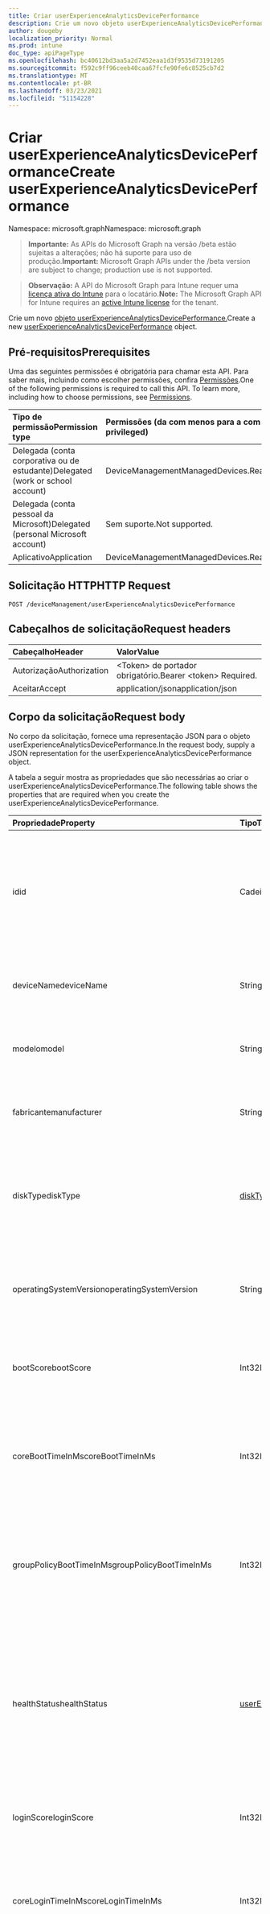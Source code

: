 ```yaml
---
title: Criar userExperienceAnalyticsDevicePerformance
description: Crie um novo objeto userExperienceAnalyticsDevicePerformance.
author: dougeby
localization_priority: Normal
ms.prod: intune
doc_type: apiPageType
ms.openlocfilehash: bc40612bd3aa5a2d7452eaa1d3f9535d73191205
ms.sourcegitcommit: f592c9ff96ceeb40caa67fcfe90fe6c8525cb7d2
ms.translationtype: MT
ms.contentlocale: pt-BR
ms.lasthandoff: 03/23/2021
ms.locfileid: "51154228"
---
```

# <a name="create-userexperienceanalyticsdeviceperformance"></a><span data-ttu-id="f8e5a-103">Criar userExperienceAnalyticsDevicePerformance</span><span class="sxs-lookup"><span data-stu-id="f8e5a-103">Create userExperienceAnalyticsDevicePerformance</span></span>

<span data-ttu-id="f8e5a-104">Namespace: microsoft.graph</span><span class="sxs-lookup"><span data-stu-id="f8e5a-104">Namespace: microsoft.graph</span></span>

> <span data-ttu-id="f8e5a-105">**Importante:** As APIs do Microsoft Graph na versão /beta estão sujeitas a alterações; não há suporte para uso de produção.</span><span class="sxs-lookup"><span data-stu-id="f8e5a-105">**Important:** Microsoft Graph APIs under the /beta version are subject to change; production use is not supported.</span></span>

> <span data-ttu-id="f8e5a-106">**Observação:** A API do Microsoft Graph para Intune requer uma [licença ativa do Intune](https://go.microsoft.com/fwlink/?linkid=839381) para o locatário.</span><span class="sxs-lookup"><span data-stu-id="f8e5a-106">**Note:** The Microsoft Graph API for Intune requires an [active Intune license](https://go.microsoft.com/fwlink/?linkid=839381) for the tenant.</span></span>

<span data-ttu-id="f8e5a-107">Crie um novo [objeto userExperienceAnalyticsDevicePerformance.](../resources/intune-devices-userexperienceanalyticsdeviceperformance.md)</span><span class="sxs-lookup"><span data-stu-id="f8e5a-107">Create a new [userExperienceAnalyticsDevicePerformance](../resources/intune-devices-userexperienceanalyticsdeviceperformance.md) object.</span></span>

## <a name="prerequisites"></a><span data-ttu-id="f8e5a-108">Pré-requisitos</span><span class="sxs-lookup"><span data-stu-id="f8e5a-108">Prerequisites</span></span>
<span data-ttu-id="f8e5a-p101">Uma das seguintes permissões é obrigatória para chamar esta API. Para saber mais, incluindo como escolher permissões, confira [Permissões](/graph/permissions-reference).</span><span class="sxs-lookup"><span data-stu-id="f8e5a-p101">One of the following permissions is required to call this API. To learn more, including how to choose permissions, see [Permissions](/graph/permissions-reference).</span></span>

|<span data-ttu-id="f8e5a-111">Tipo de permissão</span><span class="sxs-lookup"><span data-stu-id="f8e5a-111">Permission type</span></span>|<span data-ttu-id="f8e5a-112">Permissões (da com menos para a com mais privilégios)</span><span class="sxs-lookup"><span data-stu-id="f8e5a-112">Permissions (from least to most privileged)</span></span>|
|:---|:---|
|<span data-ttu-id="f8e5a-113">Delegada (conta corporativa ou de estudante)</span><span class="sxs-lookup"><span data-stu-id="f8e5a-113">Delegated (work or school account)</span></span>|<span data-ttu-id="f8e5a-114">DeviceManagementManagedDevices.ReadWrite.All</span><span class="sxs-lookup"><span data-stu-id="f8e5a-114">DeviceManagementManagedDevices.ReadWrite.All</span></span>|
|<span data-ttu-id="f8e5a-115">Delegada (conta pessoal da Microsoft)</span><span class="sxs-lookup"><span data-stu-id="f8e5a-115">Delegated (personal Microsoft account)</span></span>|<span data-ttu-id="f8e5a-116">Sem suporte.</span><span class="sxs-lookup"><span data-stu-id="f8e5a-116">Not supported.</span></span>|
|<span data-ttu-id="f8e5a-117">Aplicativo</span><span class="sxs-lookup"><span data-stu-id="f8e5a-117">Application</span></span>|<span data-ttu-id="f8e5a-118">DeviceManagementManagedDevices.ReadWrite.All</span><span class="sxs-lookup"><span data-stu-id="f8e5a-118">DeviceManagementManagedDevices.ReadWrite.All</span></span>|

## <a name="http-request"></a><span data-ttu-id="f8e5a-119">Solicitação HTTP</span><span class="sxs-lookup"><span data-stu-id="f8e5a-119">HTTP Request</span></span>
<!-- {
  "blockType": "ignored"
}
-->
``` http
POST /deviceManagement/userExperienceAnalyticsDevicePerformance
```

## <a name="request-headers"></a><span data-ttu-id="f8e5a-120">Cabeçalhos de solicitação</span><span class="sxs-lookup"><span data-stu-id="f8e5a-120">Request headers</span></span>
|<span data-ttu-id="f8e5a-121">Cabeçalho</span><span class="sxs-lookup"><span data-stu-id="f8e5a-121">Header</span></span>|<span data-ttu-id="f8e5a-122">Valor</span><span class="sxs-lookup"><span data-stu-id="f8e5a-122">Value</span></span>|
|:---|:---|
|<span data-ttu-id="f8e5a-123">Autorização</span><span class="sxs-lookup"><span data-stu-id="f8e5a-123">Authorization</span></span>|<span data-ttu-id="f8e5a-124">&lt;Token&gt; de portador obrigatório.</span><span class="sxs-lookup"><span data-stu-id="f8e5a-124">Bearer &lt;token&gt; Required.</span></span>|
|<span data-ttu-id="f8e5a-125">Aceitar</span><span class="sxs-lookup"><span data-stu-id="f8e5a-125">Accept</span></span>|<span data-ttu-id="f8e5a-126">application/json</span><span class="sxs-lookup"><span data-stu-id="f8e5a-126">application/json</span></span>|

## <a name="request-body"></a><span data-ttu-id="f8e5a-127">Corpo da solicitação</span><span class="sxs-lookup"><span data-stu-id="f8e5a-127">Request body</span></span>
<span data-ttu-id="f8e5a-128">No corpo da solicitação, fornece uma representação JSON para o objeto userExperienceAnalyticsDevicePerformance.</span><span class="sxs-lookup"><span data-stu-id="f8e5a-128">In the request body, supply a JSON representation for the userExperienceAnalyticsDevicePerformance object.</span></span>

<span data-ttu-id="f8e5a-129">A tabela a seguir mostra as propriedades que são necessárias ao criar o userExperienceAnalyticsDevicePerformance.</span><span class="sxs-lookup"><span data-stu-id="f8e5a-129">The following table shows the properties that are required when you create the userExperienceAnalyticsDevicePerformance.</span></span>

|<span data-ttu-id="f8e5a-130">Propriedade</span><span class="sxs-lookup"><span data-stu-id="f8e5a-130">Property</span></span>|<span data-ttu-id="f8e5a-131">Tipo</span><span class="sxs-lookup"><span data-stu-id="f8e5a-131">Type</span></span>|<span data-ttu-id="f8e5a-132">Descrição</span><span class="sxs-lookup"><span data-stu-id="f8e5a-132">Description</span></span>|
|:---|:---|:---|
|<span data-ttu-id="f8e5a-133">id</span><span class="sxs-lookup"><span data-stu-id="f8e5a-133">id</span></span>|<span data-ttu-id="f8e5a-134">Cadeia de caracteres</span><span class="sxs-lookup"><span data-stu-id="f8e5a-134">String</span></span>|<span data-ttu-id="f8e5a-135">O identificador exclusivo do dispositivo de desempenho de inicialização do dispositivo de análise de experiência do usuário.</span><span class="sxs-lookup"><span data-stu-id="f8e5a-135">The unique identifier of the user experience analytics device boot performance device.</span></span>|
|<span data-ttu-id="f8e5a-136">deviceName</span><span class="sxs-lookup"><span data-stu-id="f8e5a-136">deviceName</span></span>|<span data-ttu-id="f8e5a-137">String</span><span class="sxs-lookup"><span data-stu-id="f8e5a-137">String</span></span>|<span data-ttu-id="f8e5a-138">O nome do dispositivo de análise de experiência do usuário.</span><span class="sxs-lookup"><span data-stu-id="f8e5a-138">The user experience analytics device name.</span></span>|
|<span data-ttu-id="f8e5a-139">modelo</span><span class="sxs-lookup"><span data-stu-id="f8e5a-139">model</span></span>|<span data-ttu-id="f8e5a-140">String</span><span class="sxs-lookup"><span data-stu-id="f8e5a-140">String</span></span>|<span data-ttu-id="f8e5a-141">O modelo de dispositivo de análise de experiência do usuário.</span><span class="sxs-lookup"><span data-stu-id="f8e5a-141">The user experience analytics device model.</span></span>|
|<span data-ttu-id="f8e5a-142">fabricante</span><span class="sxs-lookup"><span data-stu-id="f8e5a-142">manufacturer</span></span>|<span data-ttu-id="f8e5a-143">String</span><span class="sxs-lookup"><span data-stu-id="f8e5a-143">String</span></span>|<span data-ttu-id="f8e5a-144">O fabricante do dispositivo de análise de experiência do usuário.</span><span class="sxs-lookup"><span data-stu-id="f8e5a-144">The user experience analytics device manufacturer.</span></span>|
|<span data-ttu-id="f8e5a-145">diskType</span><span class="sxs-lookup"><span data-stu-id="f8e5a-145">diskType</span></span>|[<span data-ttu-id="f8e5a-146">diskType</span><span class="sxs-lookup"><span data-stu-id="f8e5a-146">diskType</span></span>](../resources/intune-devices-disktype.md)|<span data-ttu-id="f8e5a-147">O tipo de disco do dispositivo de análise de experiência do usuário.</span><span class="sxs-lookup"><span data-stu-id="f8e5a-147">The user experience analytics device disk type.</span></span> <span data-ttu-id="f8e5a-148">Os valores possíveis são: `unkown`, `hdd`, `ssd`.</span><span class="sxs-lookup"><span data-stu-id="f8e5a-148">Possible values are: `unkown`, `hdd`, `ssd`.</span></span>|
|<span data-ttu-id="f8e5a-149">operatingSystemVersion</span><span class="sxs-lookup"><span data-stu-id="f8e5a-149">operatingSystemVersion</span></span>|<span data-ttu-id="f8e5a-150">String</span><span class="sxs-lookup"><span data-stu-id="f8e5a-150">String</span></span>|<span data-ttu-id="f8e5a-151">A versão do sistema operacional do dispositivo de análise de experiência do usuário.</span><span class="sxs-lookup"><span data-stu-id="f8e5a-151">The user experience analytics device Operating System version.</span></span>|
|<span data-ttu-id="f8e5a-152">bootScore</span><span class="sxs-lookup"><span data-stu-id="f8e5a-152">bootScore</span></span>|<span data-ttu-id="f8e5a-153">Int32</span><span class="sxs-lookup"><span data-stu-id="f8e5a-153">Int32</span></span>|<span data-ttu-id="f8e5a-154">A pontuação de inicialização do dispositivo de análise de experiência do usuário.</span><span class="sxs-lookup"><span data-stu-id="f8e5a-154">The user experience analytics device boot score.</span></span>|
|<span data-ttu-id="f8e5a-155">coreBootTimeInMs</span><span class="sxs-lookup"><span data-stu-id="f8e5a-155">coreBootTimeInMs</span></span>|<span data-ttu-id="f8e5a-156">Int32</span><span class="sxs-lookup"><span data-stu-id="f8e5a-156">Int32</span></span>|<span data-ttu-id="f8e5a-157">O tempo de inicialização principal do dispositivo de análise de experiência do usuário em milissegundos.</span><span class="sxs-lookup"><span data-stu-id="f8e5a-157">The user experience analytics device core boot time in milliseconds.</span></span>|
|<span data-ttu-id="f8e5a-158">groupPolicyBootTimeInMs</span><span class="sxs-lookup"><span data-stu-id="f8e5a-158">groupPolicyBootTimeInMs</span></span>|<span data-ttu-id="f8e5a-159">Int32</span><span class="sxs-lookup"><span data-stu-id="f8e5a-159">Int32</span></span>|<span data-ttu-id="f8e5a-160">O tempo de inicialização da política de grupo de dispositivos de análise de experiência do usuário em milissegundos.</span><span class="sxs-lookup"><span data-stu-id="f8e5a-160">The user experience analytics device group policy boot time in milliseconds.</span></span>|
|<span data-ttu-id="f8e5a-161">healthStatus</span><span class="sxs-lookup"><span data-stu-id="f8e5a-161">healthStatus</span></span>|[<span data-ttu-id="f8e5a-162">userExperienceAnalyticsHealthState</span><span class="sxs-lookup"><span data-stu-id="f8e5a-162">userExperienceAnalyticsHealthState</span></span>](../resources/intune-devices-userexperienceanalyticshealthstate.md)|<span data-ttu-id="f8e5a-163">O estado de saúde do dispositivo de análise de experiência do usuário.</span><span class="sxs-lookup"><span data-stu-id="f8e5a-163">The health state of the user experience analytics device.</span></span> <span data-ttu-id="f8e5a-164">Os valores possíveis são: `unknown`, `insufficientData`, `needsAttention`, `meetingGoals`.</span><span class="sxs-lookup"><span data-stu-id="f8e5a-164">Possible values are: `unknown`, `insufficientData`, `needsAttention`, `meetingGoals`.</span></span>|
|<span data-ttu-id="f8e5a-165">loginScore</span><span class="sxs-lookup"><span data-stu-id="f8e5a-165">loginScore</span></span>|<span data-ttu-id="f8e5a-166">Int32</span><span class="sxs-lookup"><span data-stu-id="f8e5a-166">Int32</span></span>|<span data-ttu-id="f8e5a-167">A pontuação de logon do dispositivo de análise de experiência do usuário.</span><span class="sxs-lookup"><span data-stu-id="f8e5a-167">The user experience analytics device login score.</span></span>|
|<span data-ttu-id="f8e5a-168">coreLoginTimeInMs</span><span class="sxs-lookup"><span data-stu-id="f8e5a-168">coreLoginTimeInMs</span></span>|<span data-ttu-id="f8e5a-169">Int32</span><span class="sxs-lookup"><span data-stu-id="f8e5a-169">Int32</span></span>|<span data-ttu-id="f8e5a-170">O tempo de logon principal do dispositivo de análise de experiência do usuário em milissegundos.</span><span class="sxs-lookup"><span data-stu-id="f8e5a-170">The user experience analytics device core login time in milliseconds.</span></span>|
|<span data-ttu-id="f8e5a-171">groupPolicyLoginTimeInMs</span><span class="sxs-lookup"><span data-stu-id="f8e5a-171">groupPolicyLoginTimeInMs</span></span>|<span data-ttu-id="f8e5a-172">Int32</span><span class="sxs-lookup"><span data-stu-id="f8e5a-172">Int32</span></span>|<span data-ttu-id="f8e5a-173">O tempo de logon da política de grupo de dispositivos de análise de experiência do usuário em milissegundos.</span><span class="sxs-lookup"><span data-stu-id="f8e5a-173">The user experience analytics device group policy login time in milliseconds.</span></span>|
|<span data-ttu-id="f8e5a-174">deviceCount</span><span class="sxs-lookup"><span data-stu-id="f8e5a-174">deviceCount</span></span>|<span data-ttu-id="f8e5a-175">Int64</span><span class="sxs-lookup"><span data-stu-id="f8e5a-175">Int64</span></span>|<span data-ttu-id="f8e5a-176">Contagem resumida de dispositivos da análise da experiência do usuário.</span><span class="sxs-lookup"><span data-stu-id="f8e5a-176">User experience analytics summarized device count.</span></span>|
|<span data-ttu-id="f8e5a-177">responsiveDesktopTimeInMs</span><span class="sxs-lookup"><span data-stu-id="f8e5a-177">responsiveDesktopTimeInMs</span></span>|<span data-ttu-id="f8e5a-178">Int32</span><span class="sxs-lookup"><span data-stu-id="f8e5a-178">Int32</span></span>|<span data-ttu-id="f8e5a-179">A análise da experiência do usuário responde ao tempo da área de trabalho em milissegundos.</span><span class="sxs-lookup"><span data-stu-id="f8e5a-179">The user experience analytics responsive desktop time in milliseconds.</span></span>|
|<span data-ttu-id="f8e5a-180">blueScreenCount</span><span class="sxs-lookup"><span data-stu-id="f8e5a-180">blueScreenCount</span></span>|<span data-ttu-id="f8e5a-181">Int32</span><span class="sxs-lookup"><span data-stu-id="f8e5a-181">Int32</span></span>|<span data-ttu-id="f8e5a-182">Número de telas azuis nos últimos 14 dias.</span><span class="sxs-lookup"><span data-stu-id="f8e5a-182">Number of Blue Screens in the last 14 days.</span></span> <span data-ttu-id="f8e5a-183">Valores válidos de 0 a 9999999</span><span class="sxs-lookup"><span data-stu-id="f8e5a-183">Valid values 0 to 9999999</span></span>|
|<span data-ttu-id="f8e5a-184">restartCount</span><span class="sxs-lookup"><span data-stu-id="f8e5a-184">restartCount</span></span>|<span data-ttu-id="f8e5a-185">Int32</span><span class="sxs-lookup"><span data-stu-id="f8e5a-185">Int32</span></span>|<span data-ttu-id="f8e5a-186">Número de reinicializações nos últimos 14 dias.</span><span class="sxs-lookup"><span data-stu-id="f8e5a-186">Number of Restarts in the last 14 days.</span></span> <span data-ttu-id="f8e5a-187">Valores válidos de 0 a 9999999</span><span class="sxs-lookup"><span data-stu-id="f8e5a-187">Valid values 0 to 9999999</span></span>|
|<span data-ttu-id="f8e5a-188">averageBlueScreens</span><span class="sxs-lookup"><span data-stu-id="f8e5a-188">averageBlueScreens</span></span>|<span data-ttu-id="f8e5a-189">Duplo</span><span class="sxs-lookup"><span data-stu-id="f8e5a-189">Double</span></span>|<span data-ttu-id="f8e5a-190">Número médio (médio) de Telas Azuis por dispositivo nos últimos 14 dias.</span><span class="sxs-lookup"><span data-stu-id="f8e5a-190">Average (mean) number of Blue Screens per device in the last 14 days.</span></span> <span data-ttu-id="f8e5a-191">Valores válidos de 0 a 9999999</span><span class="sxs-lookup"><span data-stu-id="f8e5a-191">Valid values 0 to 9999999</span></span>|
|<span data-ttu-id="f8e5a-192">averageRestarts</span><span class="sxs-lookup"><span data-stu-id="f8e5a-192">averageRestarts</span></span>|<span data-ttu-id="f8e5a-193">Duplo</span><span class="sxs-lookup"><span data-stu-id="f8e5a-193">Double</span></span>|<span data-ttu-id="f8e5a-194">Número médio (médio) de Reinicializações por dispositivo nos últimos 14 dias.</span><span class="sxs-lookup"><span data-stu-id="f8e5a-194">Average (mean) number of Restarts per device in the last 14 days.</span></span> <span data-ttu-id="f8e5a-195">Valores válidos de 0 a 9999999</span><span class="sxs-lookup"><span data-stu-id="f8e5a-195">Valid values 0 to 9999999</span></span>|



## <a name="response"></a><span data-ttu-id="f8e5a-196">Resposta</span><span class="sxs-lookup"><span data-stu-id="f8e5a-196">Response</span></span>
<span data-ttu-id="f8e5a-197">Se tiver êxito, este método retornará um código de resposta e um `201 Created` [objeto userExperienceAnalyticsDevicePerformance](../resources/intune-devices-userexperienceanalyticsdeviceperformance.md) no corpo da resposta.</span><span class="sxs-lookup"><span data-stu-id="f8e5a-197">If successful, this method returns a `201 Created` response code and a [userExperienceAnalyticsDevicePerformance](../resources/intune-devices-userexperienceanalyticsdeviceperformance.md) object in the response body.</span></span>

## <a name="example"></a><span data-ttu-id="f8e5a-198">Exemplo</span><span class="sxs-lookup"><span data-stu-id="f8e5a-198">Example</span></span>

### <a name="request"></a><span data-ttu-id="f8e5a-199">Solicitação</span><span class="sxs-lookup"><span data-stu-id="f8e5a-199">Request</span></span>
<span data-ttu-id="f8e5a-200">Este é um exemplo da solicitação.</span><span class="sxs-lookup"><span data-stu-id="f8e5a-200">Here is an example of the request.</span></span>
``` http
POST https://graph.microsoft.com/beta/deviceManagement/userExperienceAnalyticsDevicePerformance
Content-type: application/json
Content-length: 635

{
  "@odata.type": "#microsoft.graph.userExperienceAnalyticsDevicePerformance",
  "deviceName": "Device Name value",
  "model": "Model value",
  "manufacturer": "Manufacturer value",
  "diskType": "hdd",
  "operatingSystemVersion": "Operating System Version value",
  "bootScore": 9,
  "coreBootTimeInMs": 0,
  "groupPolicyBootTimeInMs": 7,
  "healthStatus": "insufficientData",
  "loginScore": 10,
  "coreLoginTimeInMs": 1,
  "groupPolicyLoginTimeInMs": 8,
  "deviceCount": 11,
  "responsiveDesktopTimeInMs": 9,
  "blueScreenCount": 15,
  "restartCount": 12,
  "averageBlueScreens": 6.0,
  "averageRestarts": 5.0
}
```

### <a name="response"></a><span data-ttu-id="f8e5a-201">Resposta</span><span class="sxs-lookup"><span data-stu-id="f8e5a-201">Response</span></span>
<span data-ttu-id="f8e5a-p108">Veja a seguir um exemplo da resposta. Observação: o objeto response mostrado aqui pode estar truncado por motivos de concisão. Todas as propriedades serão retornadas de uma chamada real.</span><span class="sxs-lookup"><span data-stu-id="f8e5a-p108">Here is an example of the response. Note: The response object shown here may be truncated for brevity. All of the properties will be returned from an actual call.</span></span>
``` http
HTTP/1.1 201 Created
Content-Type: application/json
Content-Length: 684

{
  "@odata.type": "#microsoft.graph.userExperienceAnalyticsDevicePerformance",
  "id": "852ae826-e826-852a-26e8-2a8526e82a85",
  "deviceName": "Device Name value",
  "model": "Model value",
  "manufacturer": "Manufacturer value",
  "diskType": "hdd",
  "operatingSystemVersion": "Operating System Version value",
  "bootScore": 9,
  "coreBootTimeInMs": 0,
  "groupPolicyBootTimeInMs": 7,
  "healthStatus": "insufficientData",
  "loginScore": 10,
  "coreLoginTimeInMs": 1,
  "groupPolicyLoginTimeInMs": 8,
  "deviceCount": 11,
  "responsiveDesktopTimeInMs": 9,
  "blueScreenCount": 15,
  "restartCount": 12,
  "averageBlueScreens": 6.0,
  "averageRestarts": 5.0
}
```




